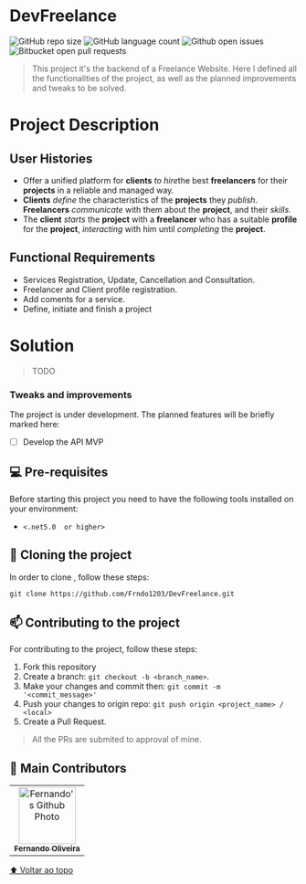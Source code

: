 # DevFreelance

![GitHub repo size](https://img.shields.io/github/repo-size/Frndo1203/DevFreelance)
![GitHub language count](https://img.shields.io/github/languages/count/FRNDO1203/DevFreelance)
![Github open issues](https://img.shields.io/github/issues/frndo1203/DevFreelance)
![Bitbucket open pull requests](https://img.shields.io/github/issues-pr/frndo1203/DevFreelance)


> This project it's the backend of a Freelance Website. Here I defined all the functionalities of the project, as well as the planned improvements and tweaks to be solved.

# Project Description
## User Histories
- Offer a unified platform for <b>clients</b> <i>to hire</i>the best <b>freelancers</b> for their <b>projects</b> in a reliable and managed way.
- <b>Clients</b> <i>define</i> the characteristics of the <b>projects</b> they <i>publish</i>. <b>Freelancers</b> <i>communicate</i> with them about the <b>project</b>, and their <i>skills</i>.
- The <b>client</b> <i>starts</i> the <b>project</b> with a <b>freelancer</b> who has a suitable <b>profile</b> for the <b>project</b>, <i>interacting</i> with him until <i>completing</i> the <b>project</b>.

## Functional Requirements
- Services Registration, Update, Cancellation and Consultation.
- Freelancer and Client profile registration.
- Add coments for a service.
- Define, initiate and finish a project

# Solution
> TODO

### Tweaks and improvements

The project is under development. The planned features will be briefly marked here:
- [ ] Develop the API MVP

## 💻 Pre-requisites

Before starting this project you need to have the following tools installed on your environment:
* `<.net5.0  or higher>`

## 🚀 Cloning the project

In order to clone <b></b>, follow these steps:

```
git clone https://github.com/Frndo1203/DevFreelance.git
```

## 📫 Contributing to the project
For contributing to the project, follow these steps:

1. Fork this repository
2. Create a branch: `git checkout -b <branch_name>`.
3. Make your changes and commit then: `git commit -m '<commit_message>'`
4. Push your changes to origin repo: `git push origin <project_name> / <local>`
5. Create a Pull Request.

> All the PRs are submited to approval of mine.

## 🤝 Main Contributors


<table>
  <tr>
    <td align="center">
      <a href="#">
        <img src="https://avatars.githubusercontent.com/u/59923503?s=400&u=94f7e518af066c483c5f40b707a3d19415c65285&v=4" width="100px;" alt="Fernando's Github Photo"/><br>
        <sub>
          <b>Fernando Oliveira</b>
        </sub>
      </a>
    </td>
</table>

[⬆ Voltar ao topo](#nome-do-projeto)<br>